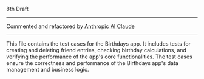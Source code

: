 8th Draft

- - - -

Commented and refactored by [Anthropic AI Claude](https://www.anthropic.com)

- - - -

This file contains the test cases for the Birthdays app. It includes tests for creating and deleting friend entries,
 checking birthday calculations, and verifying the performance of the app's core functionalities.
 The test cases ensure the correctness and performance of the Birthdays app's data management and business logic.
